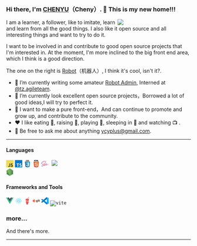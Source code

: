 ### Hi there, I'm [CHENYU](https://www.cheny.cn)（Cheny）. 👋 This is my new home!!!

<img align="right" width="200" src="https://www.helloimg.com/images/2022/11/30/ZuLxLK.th.png">

I am a learner, a follower, like to imitate, learn and learn from all the good things.
I also like it open source and all interesting things and want to try to do it.

I want to be involved in and contribute to good open source projects that I'm interested in. At the moment, I'm more inclined to the big front end area, which I think is a good direction.

The one on the right is [Robot](https://www.helloimg.com/images/2022/11/30/ZuLxLK.th.png)（机器人）, I think it's cool, isn't it?.

- 🔭 I’m currently writing some amateur [Robot Admin](https://github.com/), Interned at [@tz.agileteam](https://www.tzagileteam.com/).
- 🌱 I’m currently look excellent open source projects，Borrowed a lot of good ideas,I will try to perfect it.
- 🤔 I want to make a pure front-end，And can continue to promote and grow up, and contribute to the community.
- ❤️ I like eating 🍉, raising 🐓, playing 🏓, sleeping in 🛌 and watching 📺 .
- 💬 Be free to ask me about anything [ycyplus@gmail.com](https://mail.google.com/).

---

#### Languages

<!-- github-stats:start -->
<!-- prettier-ignore-start -->
<!-- markdownlint-disable -->
<img align="right" width="380" src="https://github-readme-stats.vercel.app/api?username=ChenyCHENYU&include_all_commits=true&count_private-true&custom_title=ChenyCHENYU'%20GitHub%20Stats&line_height=30&show_icons=true&hide_border=true&bg_color=192133&title_color=efb752&icon_color=efb752&text_color=70bed9">
<!-- markdownlint-restore -->
<!-- prettier-ignore-end -->
<!-- github-stats:end -->

<!-- languages:start -->
<!-- prettier-ignore-start -->
<!-- markdownlint-disable -->
<code><img height="20" src="https://raw.githubusercontent.com/github/explore/80688e429a7d4ef2fca1e82350fe8e3517d3494d/topics/javascript/javascript.png" alt="javascript" /></code>
<code><img height="20" src="https://raw.githubusercontent.com/github/explore/80688e429a7d4ef2fca1e82350fe8e3517d3494d/topics/typescript/typescript.png" alt="typescript" /></code>
<code><img height="20" src="https://raw.githubusercontent.com/github/explore/80688e429a7d4ef2fca1e82350fe8e3517d3494d/topics/css/css.png" alt="css" /></code>
<code><img height="20" src="https://raw.githubusercontent.com/github/explore/80688e429a7d4ef2fca1e82350fe8e3517d3494d/topics/html/html.png" alt="html" /></code>
<code><img height="20" src="https://raw.githubusercontent.com/github/explore/80688e429a7d4ef2fca1e82350fe8e3517d3494d/topics/sass/sass.png" alt="sass" /></code>
<code><img height="20" src="https://raw.githubusercontent.com/github/explore/80688e429a7d4ef2fca1e82350fe8e3517d3494d/topics/nodejs/nodejs.png" alt="nodejs" /></code>

<!-- markdownlint-restore -->
<!-- prettier-ignore-end -->

<!-- languages:end -->

#### Frameworks and Tools

<!-- tools:start -->
<!-- prettier-ignore-start -->
<!-- markdownlint-disable -->
<code><img height="20" src="https://raw.githubusercontent.com/github/explore/80688e429a7d4ef2fca1e82350fe8e3517d3494d/topics/vue/vue.png" alt="vue" /></code>
<code><img height="20" src="https://raw.githubusercontent.com/github/explore/80688e429a7d4ef2fca1e82350fe8e3517d3494d/topics/react/react.png" alt="react" /></code>
<code><img height="20" src="https://raw.githubusercontent.com/github/explore/80688e429a7d4ef2fca1e82350fe8e3517d3494d/topics/gulp/gulp.png" alt="gulp" /></code>
<code><img height="20" src="https://raw.githubusercontent.com/github/explore/80688e429a7d4ef2fca1e82350fe8e3517d3494d/topics/git/git.png" alt="git" /></code>
<code><img height="20" src="https://raw.githubusercontent.com/github/explore/80688e429a7d4ef2fca1e82350fe8e3517d3494d/topics/visual-studio-code/visual-studio-code.png" alt="visual-studio-code" /></code>
<code><img height="20" src="https://vitejs.dev/logo.svg" alt="vite" /></code>
<!-- markdownlint-restore -->
<!-- prettier-ignore-end -->

<!-- tools:end -->

### more...
And there's more.

---


